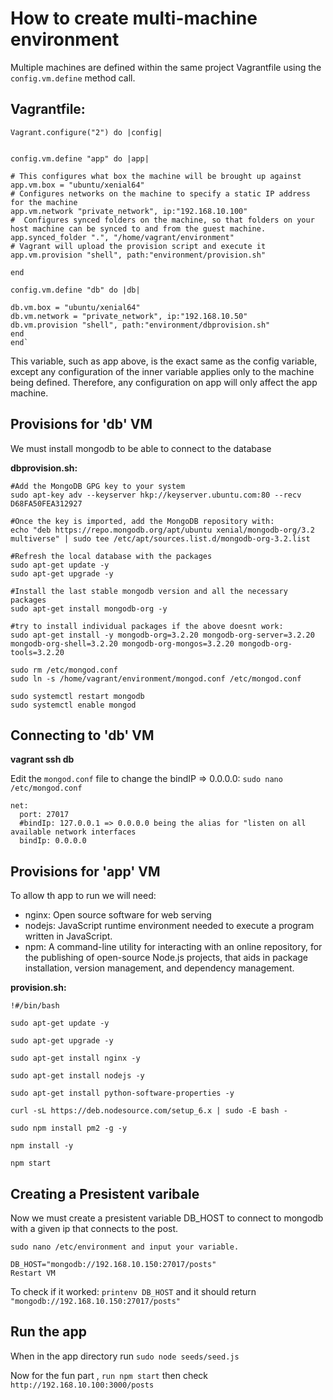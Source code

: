 # How to create multi-machine environment
Multiple machines are defined within the same project Vagrantfile using the `config.vm.define` method call.

## Vagrantfile:

    Vagrant.configure("2") do |config|
  
    
    config.vm.define "app" do |app|

    # This configures what box the machine will be brought up against
    app.vm.box = "ubuntu/xenial64"
    # Configures networks on the machine to specify a static IP address for the machine
    app.vm.network "private_network", ip:"192.168.10.100"
    #  Configures synced folders on the machine, so that folders on your host machine can be synced to and from the guest machine. 
    app.synced_folder ".", "/home/vagrant/environment"
    # Vagrant will upload the provision script and execute it
    app.vm.provision "shell", path:"environment/provision.sh"

    end 
  
    config.vm.define "db" do |db|

    db.vm.box = "ubuntu/xenial64"
    db.vm.network = "private_network", ip:"192.168.10.50"
    db.vm.provision "shell", path:"environment/dbprovision.sh"
    end
    end`

This variable, such as app above, is the exact same as the config variable, except any configuration of the inner variable applies only to the machine being defined. Therefore, any configuration on app will only affect the app machine.

## Provisions for 'db' VM

We must install mongodb to be able to connect to the database

**dbprovision.sh:**

    #Add the MongoDB GPG key to your system
    sudo apt-key adv --keyserver hkp://keyserver.ubuntu.com:80 --recv D68FA50FEA312927

    #Once the key is imported, add the MongoDB repository with:
    echo "deb https://repo.mongodb.org/apt/ubuntu xenial/mongodb-org/3.2 multiverse" | sudo tee /etc/apt/sources.list.d/mongodb-org-3.2.list

    #Refresh the local database with the packages
    sudo apt-get update -y
    sudo apt-get upgrade -y

    #Install the last stable mongodb version and all the necessary packages
    sudo apt-get install mongodb-org -y

    #try to install individual packages if the above doesnt work:
    sudo apt-get install -y mongodb-org=3.2.20 mongodb-org-server=3.2.20 mongodb-org-shell=3.2.20 mongodb-org-mongos=3.2.20 mongodb-org-tools=3.2.20

    sudo rm /etc/mongod.conf
    sudo ln -s /home/vagrant/environment/mongod.conf /etc/mongod.conf

    sudo systemctl restart mongodb
    sudo systemctl enable mongod

## Connecting to 'db' VM

**vagrant ssh db**

Edit the `mongod.conf` file to change the bindIP => 0.0.0.0: `sudo nano /etc/mongod.conf`

    net:
      port: 27017
      #bindIp: 127.0.0.1 => 0.0.0.0 being the alias for "listen on all available network interfaces
      bindIp: 0.0.0.0

## Provisions for 'app' VM
To allow th app to run we will need:

- nginx: Open source software for web serving
- nodejs: JavaScript runtime environment needed to execute a program written in JavaScript.
- npm: A command-line utility for interacting with an online repository, for the publishing of open-source Node.js projects, that aids in package installation, version management, and dependency management.

**provision.sh:**

    
    !#/bin/bash

    sudo apt-get update -y

    sudo apt-get upgrade -y

    sudo apt-get install nginx -y

    sudo apt-get install nodejs -y

    sudo apt-get install python-software-properties -y

    curl -sL https://deb.nodesource.com/setup_6.x | sudo -E bash -

    sudo npm install pm2 -g -y

    npm install -y

    npm start

## Creating a Presistent varibale
Now we must create a presistent variable DB_HOST to connect to mongodb with a given ip that connects to the post.

    sudo nano /etc/environment and input your variable.

    DB_HOST="mongodb://192.168.10.150:27017/posts"
    Restart VM

To check if it worked: `printenv DB_HOST` and it should return `"mongodb://192.168.10.150:27017/posts"`

## Run the app
When in the app directory run `sudo node seeds/seed.js`

Now for the fun part , `run npm start` then check `http://192.168.10.100:3000/posts`
